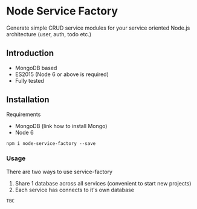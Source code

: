 # Node Service Factory

Generate simple CRUD service modules for your service oriented Node.js architecture (user, auth, todo etc.)

## Introduction

* MongoDB based
* ES2015 (Node 6 or above is required)
* Fully tested

## Installation

Requirements
* MongoDB (link how to install Mongo)
* Node 6

```
npm i node-service-factory --save
```

### Usage

There are two ways to use service-factory

1. Share 1 database across all services (convenient to start new projects)
2. Each service has connects to it's own database

```
TBC
```
